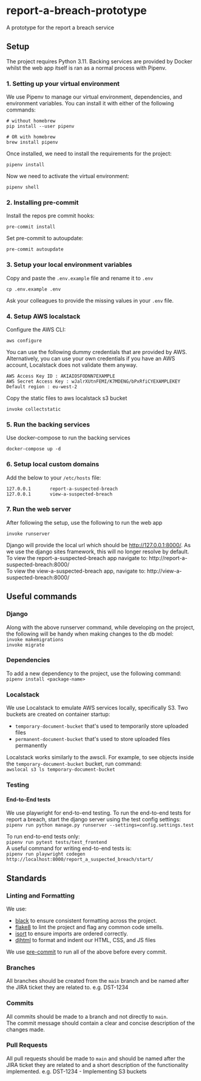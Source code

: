 # report-a-breach-prototype
A prototype for the report a breach service

## Setup
The project requires Python 3.11. Backing services are provided by Docker whilst the web app itself is ran as a normal process with Pipenv.

### 1. Setting up your virtual environment
We use Pipenv to manage our virtual environment, dependencies, and environment variables. You can install it with either of the following commands:
```
# without homebrew
pip install --user pipenv

# OR with homebrew
brew install pipenv
```
Once installed, we need to install the requirements for the project:
```
pipenv install
```
Now we need to activate the virtual environment:
```
pipenv shell
```

### 2. Installing pre-commit
Install the repos pre commit hooks:
```
pre-commit install
```
Set pre-commit to autoupdate:
```
pre-commit autoupdate
```


### 3. Setup your local environment variables
Copy and paste the `.env.example` file and rename it to `.env`
```
cp .env.example .env
```
Ask your colleagues to provide the missing values in your `.env` file.

### 4. Setup AWS localstack

Configure the AWS CLI:
```
aws configure
```

You can use the following dummy credentials that are provided by AWS. Alternatively, you can use your own credentials
if you have an AWS account, Localstack does not validate them anyway.
```
AWS Access Key ID : AKIAIOSFODNN7EXAMPLE
AWS Secret Access Key : wJalrXUtnFEMI/K7MDENG/bPxRfiCYEXAMPLEKEY
Default region : eu-west-2
```

Copy the static files to aws localstack s3 bucket

```
invoke collectstatic
```

### 5. Run the backing services
Use docker-compose to run the backing services
```
docker-compose up -d
```

### 6. Setup local custom domains
Add the below to your `/etc/hosts` file:
```
127.0.0.1       report-a-suspected-breach
127.0.0.1       view-a-suspected-breach
```

### 7. Run the web server
After following the setup, use the following to run the web app

`invoke runserver`

Django will provide the local url which should be http://127.0.0.1:8000/. As we use the django sites framework, this will no longer resolve by default. \
To view the report-a-suspected-breach app navigate to: http://report-a-suspected-breach:8000/ \
To view the view-a-suspected-breach app, navigate to: http://view-a-suspected-breach:8000/

## Useful commands
### Django
Along with the above runserver command, while developing on the project, \
the following will be handy when making changes to the db model:\
`invoke makemigrations`\
`invoke migrate`

### Dependencies
To add a new dependency to the project, use the following command:\
`pipenv install <package-name>`

### Localstack
We use Localstack to emulate AWS services locally, specifically S3. Two buckets are created on container startup:

- `temporary-document-bucket` that's used to temporarily store uploaded files
- `permanent-document-bucket` that's used to store uploaded files permanently

Localstack works similarly to the awscli. For example, to see objects inside the `temporary-document-bucket` bucket, run command:\
`awslocal s3 ls temporary-document-bucket`


### Testing

#### End-to-End tests
We use playwright for end-to-end testing.
To run the end-to-end tests for report a breach, start the django server using the test config settings:\
`pipenv run python manage.py runserver --settings=config.settings.test`

To run end-to-end tests only:\
`pipenv run pytest tests/test_frontend`\
A useful command for writing end-to-end tests is:\
`pipenv run playwright codegen http://localhost:8000/report_a_suspected_breach/start/`


## Standards
### Linting and Formatting
We use:
- [black](https://github.com/psf/black) to ensure consistent formatting across the project.
- [flake8](https://flake8.pycqa.org/en/latest/) to lint the project and flag any common code smells.
- [isort](https://pycqa.github.io/isort/) to ensure imports are ordered correctly.
- [djhtml](https://pypi.org/project/djhtml/) to format and indent our HTML, CSS, and JS files

We use [pre-commit](https://pre-commit.com/) to run all of the above before every commit.

### Branches
All branches should be created from the `main` branch and be named after the JIRA ticket they are related to. e.g. DST-1234

### Commits
All commits should be made to a branch and not directly to `main`.\
The commit message should contain a clear and concise description of the changes made.

### Pull Requests
All pull requests should be made to `main` and should be named after the JIRA ticket they are related to and a short
description of the functionality implemented. e.g. DST-1234 - Implementing S3 buckets
